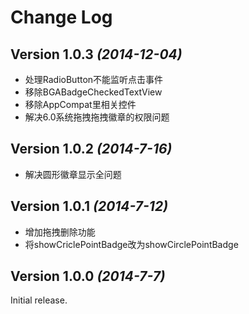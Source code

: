 Change Log
==========

Version 1.0.3 *(2014-12-04)*
----------------------------

- 处理RadioButton不能监听点击事件
- 移除BGABadgeCheckedTextView
- 移除AppCompat里相关控件
- 解决6.0系统拖拽拖拽徽章的权限问题

Version 1.0.2 *(2014-7-16)*
----------------------------

- 解决圆形徽章显示全问题

Version 1.0.1 *(2014-7-12)*
----------------------------

- 增加拖拽删除功能
- 将showCriclePointBadge改为showCirclePointBadge

Version 1.0.0 *(2014-7-7)*
----------------------------

Initial release.
